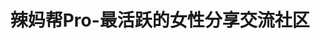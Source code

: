 ---
description: 兄弟们学习一下女性心理，坚强些！
layout: post
results:
- primaryGenreName: Lifestyle
  version: '1.0.0'
  trackViewUrl: https://itunes.apple.com/cn/app/la-ma-bangpro-zui-huo-yue/id675677286?mt=8&uo=4
  artworkUrl100: http://a282.phobos.apple.com/us/r1000/013/Purple4/v4/31/24/94/312494e8-4c97-4420-b753-dd23031a5440/mzl.afrfvviu.png
  artworkUrl60: http://a20.phobos.apple.com/us/r1000/018/Purple6/v4/41/ca/f9/41caf904-ef35-a4fb-ba2a-792cfdc7dd36/Icon.png
  userRatingCountForCurrentVersion: 16
  sellerName: Shenzhen WangZhi technology Co., LTD
  supportedDevices:
  - all
  genres:
  - 生活
  trackName: 辣妈帮Pro-最活跃的女性分享交流社区
  description: '‘辣妈帮’帮你结识志同道合的辣妈并分享生活中的各种体验，如育儿，时尚，瘦身，美食，爱购，婆媳关系，打击小三，两性健康等，都是您关心的话题。

    您还可以认识上述各领域的辣妈达人，关注她，结识她，不仅可以学习各种技能，还能找到一辈子的好姐妹哦。

    除了这些，还能结识附近或者同城辣妈，随时组织、参加各种丰富多彩的聚会。

    更多意想不到的精彩，尽在‘辣妈帮’，身边可能就你没下载了哦。'
  price: 0
  trackId: 675677286
  releaseDate: '2013-08-11T10:52:09Z'
  screenshotUrls:
  - http://a5.mzstatic.com/us/r30/Purple4/v4/ce/91/df/ce91df13-572c-ffa4-7838-61e7cf6c60e2/screen1136x1136.jpeg
  - http://a2.mzstatic.com/us/r30/Purple/v4/d6/e5/68/d6e5687a-0316-ee60-37ee-bdf990269d15/screen1136x1136.jpeg
  - http://a3.mzstatic.com/us/r30/Purple4/v4/3e/44/98/3e4498c0-f0f4-46be-4105-b6ec647833f9/screen1136x1136.jpeg
  - http://a1.mzstatic.com/us/r30/Purple4/v4/22/11/f2/2211f2cd-f0eb-3e8e-4895-de7c85b9db4e/screen1136x1136.jpeg
  - http://a1.mzstatic.com/us/r30/Purple4/v4/0d/e6/0e/0de60e78-1b57-4537-e6a4-e00eef9a4b61/screen1136x1136.jpeg
  artistViewUrl: https://itunes.apple.com/cn/artist/shenzhen-wangzhi-technology/id509739803?uo=4
  primaryGenreId: 6012
  userRatingCount: 16
  averageUserRatingForCurrentVersion: 5
  kind: software
  fileSizeBytes: '18247954'
  bundleId: com.lmbang.lmbangpro
  sellerUrl: http://www.lmbang.com
  trackContentRating: 12+
  artistName: Shenzhen WangZhi technology Co., LTD
  trackCensoredName: 辣妈帮Pro-最活跃的女性分享交流社区
  isGameCenterEnabled: false
  contentAdvisoryRating: 12+
  languageCodesISO2A:
  - ZH
  averageUserRating: 5
  features: &a []
  wrapperType: software
  artworkUrl512: http://a282.phobos.apple.com/us/r1000/013/Purple4/v4/31/24/94/312494e8-4c97-4420-b753-dd23031a5440/mzl.afrfvviu.png
  formattedPrice: 免费
  artistId: 509739803
  genreIds:
  - '6012'
  currency: CNY
  ipadScreenshotUrls: *a
category: 生活
tags: tag1
resultCount: 1
title: 辣妈帮Pro-最活跃的女性分享交流社区

---